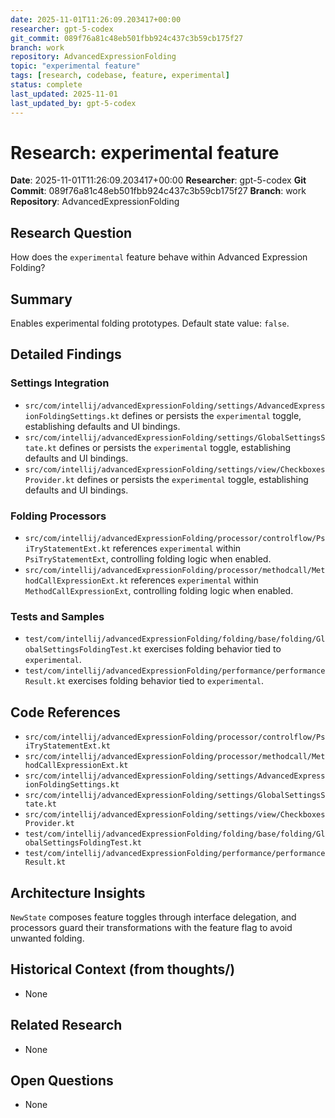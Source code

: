 ```yaml
---
date: 2025-11-01T11:26:09.203417+00:00
researcher: gpt-5-codex
git_commit: 089f76a81c48eb501fbb924c437c3b59cb175f27
branch: work
repository: AdvancedExpressionFolding
topic: "experimental feature"
tags: [research, codebase, feature, experimental]
status: complete
last_updated: 2025-11-01
last_updated_by: gpt-5-codex
---
```


# Research: experimental feature

**Date**: 2025-11-01T11:26:09.203417+00:00
**Researcher**: gpt-5-codex
**Git Commit**: 089f76a81c48eb501fbb924c437c3b59cb175f27
**Branch**: work
**Repository**: AdvancedExpressionFolding

## Research Question
How does the `experimental` feature behave within Advanced Expression Folding?

## Summary
Enables experimental folding prototypes. Default state value: `false`.

## Detailed Findings
### Settings Integration
- `src/com/intellij/advancedExpressionFolding/settings/AdvancedExpressionFoldingSettings.kt` defines or persists the `experimental` toggle, establishing defaults and UI bindings.
- `src/com/intellij/advancedExpressionFolding/settings/GlobalSettingsState.kt` defines or persists the `experimental` toggle, establishing defaults and UI bindings.
- `src/com/intellij/advancedExpressionFolding/settings/view/CheckboxesProvider.kt` defines or persists the `experimental` toggle, establishing defaults and UI bindings.

### Folding Processors
- `src/com/intellij/advancedExpressionFolding/processor/controlflow/PsiTryStatementExt.kt` references `experimental` within `PsiTryStatementExt`, controlling folding logic when enabled.
- `src/com/intellij/advancedExpressionFolding/processor/methodcall/MethodCallExpressionExt.kt` references `experimental` within `MethodCallExpressionExt`, controlling folding logic when enabled.

### Tests and Samples
- `test/com/intellij/advancedExpressionFolding/folding/base/folding/GlobalSettingsFoldingTest.kt` exercises folding behavior tied to `experimental`.
- `test/com/intellij/advancedExpressionFolding/performance/performanceResult.kt` exercises folding behavior tied to `experimental`.

## Code References
- `src/com/intellij/advancedExpressionFolding/processor/controlflow/PsiTryStatementExt.kt`
- `src/com/intellij/advancedExpressionFolding/processor/methodcall/MethodCallExpressionExt.kt`
- `src/com/intellij/advancedExpressionFolding/settings/AdvancedExpressionFoldingSettings.kt`
- `src/com/intellij/advancedExpressionFolding/settings/GlobalSettingsState.kt`
- `src/com/intellij/advancedExpressionFolding/settings/view/CheckboxesProvider.kt`
- `test/com/intellij/advancedExpressionFolding/folding/base/folding/GlobalSettingsFoldingTest.kt`
- `test/com/intellij/advancedExpressionFolding/performance/performanceResult.kt`

## Architecture Insights
`NewState` composes feature toggles through interface delegation, and processors guard their transformations with the feature flag to avoid unwanted folding.

## Historical Context (from thoughts/)
- None

## Related Research
- None

## Open Questions
- None
